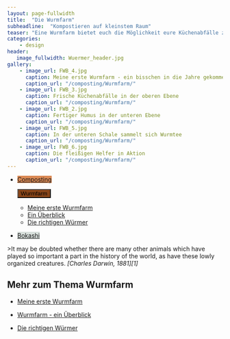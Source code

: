 ```yaml
---
layout: page-fullwidth
title:  "Die Wurmfarm"
subheadline:  "Kompostieren auf kleinstem Raum"
teaser: "Eine Wurmfarm bietet euch die Möglichkeit eure Küchenabfälle zu entsorgen und auf kleinstem Raum Biodünger herzustellen. Wir zeigen euch welche Konzepte es gibt, worauf man achten sollte, was in die Wurmbox gehört und was besser draußen bleibt und wie ihr eure Würme sicher durch den Winter bringt."
categories:
    - design
header:
   image_fullwidth: Wuermer_header.jpg
gallery:
    - image_url: FWB_4.jpg
      caption: Meine erste Wurmfarm - ein bisschen in die Jahre gekommen
      caption_url: "/composting/Wurmfarm/"
    - image_url: FWB_3.jpg
      caption: Frische Küchenabfälle in der oberen Ebene
      caption_url: "/composting/Wurmfarm/"
    - image_url: FWB_2.jpg
      caption: Fertiger Humus in der unteren Ebene
      caption_url: "/composting/Wurmfarm/"
    - image_url: FWB_5.jpg
      caption: In der unteren Schale sammelt sich Wurmtee
      caption_url: "/composting/Wurmfarm/"
    - image_url: FWB_6.jpg
      caption: Die fleißigen Helfer in Aktion
      caption_url: "/composting/Wurmfarm/"
---
```

<div class="button-bar">
 <ul class="button-group radius">
    <li><a href="/composting/" class="button" style="background: rgb(218, 137, 84);">Composting</a></li>
 </ul>
 <ul class="button-group radius">
  <button data-dropdown="drop" aria-controls="drop" aria-expanded="false" class="button dropdown" style="background: rgb(136, 69, 25);">Wurmfarm</button><br>
  <ul id="drop" data-dropdown-content class="f-dropdown" role="menu" aria-hidden="false" tabindex="-1">
            <li><a href="/composting/wurmfarm/Wurmfarm_derAnfang/">Meine erste Wurmfarm</a></li>
            <li><a href="/composting/wurmfarm/ueberblick/">Ein Überblick</a></li>
            <li><a href="/composting/wurmfarm/Wuermer/">Die richtigen Würmer</a></li>
  </ul>
 </ul>
 <ul class="button-group radius">
  <li><a href="/composting/bokashi/" class="button" style="background: rgb(215, 223, 219);">Bokashi</a></li>
 </ul>
</div>
><span class="teaser">It may be doubted whether there are many other animals which have played so important a part in the history of the world, as have these lowly organized creatures.</span> <cite>[Charles Darwin, 1881][1]</cite>

## Mehr zum Thema Wurmfarm
* [Meine erste Wurmfarm][5]
* [Wurmfarm - ein Überblick][3]
* [Die richtigen Würmer][6]


  [1]: https://de.wikipedia.org/wiki/Charles_Darwin
  [2]: https://www.australiangeographic.com.au/topics/science-environment/2011/04/worlds-hottest-chilli-grown-by-aussies-1
  [3]: /composting/wurmfarm/ueberblick/
  [4]: /plants/posts/chili/
  [5]: /composting/wurmfarm/Wurmfarm_derAnfang
  [6]: /composting/wurmfarm/Wuermer